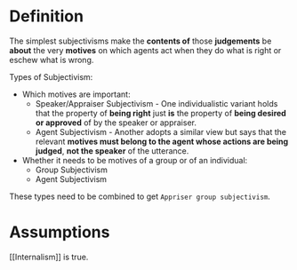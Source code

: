# Definition

The simplest subjectivisms make the **contents of** those **judgements** be **about** the very **motives**  on which agents act when they do what is right or eschew what is wrong.

Types of Subjectivism:
- Which motives are important:
	- Speaker/Appraiser Subjectivism - One individualistic variant holds that the property of **being right** just **is** the  property of **being desired or approved** of by the speaker or appraiser.
	- Agent Subjectivism - Another adopts a similar view but says that the relevant **motives must belong to the  agent whose actions are being judged**, **not the speaker** of the utterance.
- Whether it needs to be motives of a group or of an individual:
	- Group Subjectivism
	- Agent Subjectivism

These types need to be combined to get `Appriser group subjectivism`.

# Assumptions

[[Internalism]] is true.